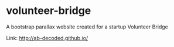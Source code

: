 # volunteer-bridge
A bootstrap parallax website created for a startup Volunteer Bridge 

Link: http://ab-decoded.github.io/
